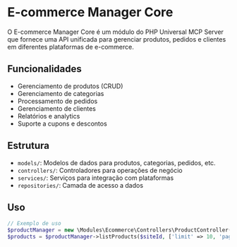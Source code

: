 # E-commerce Manager Core

O E-commerce Manager Core é um módulo do PHP Universal MCP Server que fornece uma API unificada para gerenciar produtos, pedidos e clientes em diferentes plataformas de e-commerce.

## Funcionalidades

- Gerenciamento de produtos (CRUD)
- Gerenciamento de categorias
- Processamento de pedidos
- Gerenciamento de clientes
- Relatórios e analytics
- Suporte a cupons e descontos

## Estrutura

- `models/`: Modelos de dados para produtos, categorias, pedidos, etc.
- `controllers/`: Controladores para operações de negócio
- `services/`: Serviços para integração com plataformas
- `repositories/`: Camada de acesso a dados

## Uso

```php
// Exemplo de uso
$productManager = new \Modules\Ecommerce\Controllers\ProductController();
$products = $productManager->listProducts($siteId, ['limit' => 10, 'page' => 1]);
```
